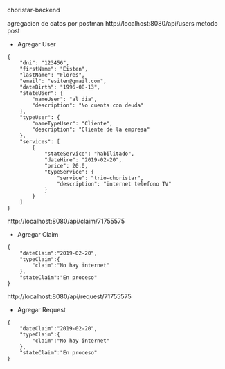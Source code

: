 choristar-backend

agregacion de datos por postman
http://localhost:8080/api/users
metodo post
- Agregar User
```
{
    "dni": "123456",
    "firstName": "Eisten",
    "lastName": "Flores",
    "email": "esiten@gmail.com",
    "dateBirth": "1996-08-13",
    "stateUser": {
        "nameUser": "al dia",
        "description": "No cuenta con deuda"
    },
    "typeUser": {
        "nameTypeUser": "Cliente",
        "description": "Cliente de la empresa"
    },
    "services": [
        {
            "stateService": "habilitado",
            "dateHire": "2019-02-20",
            "price": 20.0,
            "typeService": {
                "service": "trio-choristar",
                "description": "internet telefono TV"
            }
        }
    ]
}
```

http://localhost:8080/api/claim/71755575
- Agregar Claim

```
{
    "dateClaim":"2019-02-20",
    "typeClaim":{
        "claim":"No hay internet"
    },
    "stateClaim":"En proceso"
}
```

http://localhost:8080/api/request/71755575
- Agregar Request

```
{
    "dateClaim":"2019-02-20",
    "typeClaim":{
        "claim":"No hay internet"
    },
    "stateClaim":"En proceso"
}
```